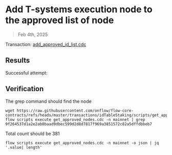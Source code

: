 # Add T-systems execution node to the approved list of node

> Feb 4th, 2025

Transaction: [add_approved_id_list.cdc](../../../../templates/add_approved_id_list.cdc)

## Results

Successful attempt:

## Verification

The grep command should find the node
```shell
wget https://raw.githubusercontent.com/onflow/flow-core-contracts/refs/heads/master/transactions/idTableStaking/scripts/get_approved_nodes.cdc
flow scripts execute get_approved_nodes.cdc -n mainnet | grep 9f264537d1a2e2ab0baad9dbec599d2d8d7817f969a3851572c82a5dffdbbeb7
```

Total count should be 381
```shell
flow scripts execute get_approved_nodes.cdc -n mainnet -o json | jq '.value| length'
```